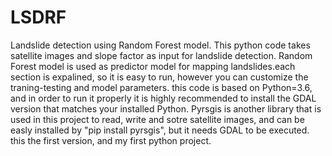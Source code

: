 # LSDRF
Landslide detection using Random Forest model.
This python code takes satellite images and slope factor as input for landslide detection.
Random Forest model is used as predictor model for mapping landslides.each section is expalined, so it is easy to run,
however you can customize the traning-testing and model parameters.
this code is based on Python=3.6, and in order to run it properly it is highly recommended
to install the GDAL version that matches your installed Python. 
Pyrsgis is another library that is used in this project to read, write and sotre satellite images, and can be easly installed by "pip install 
pyrsgis", but it needs GDAL to be executed.
this the first version, and my first python project. 
